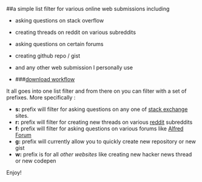 ##a simple list filter for various online web submissions including

- asking questions on stack overflow 
- creating threads on reddit on various subreddits
- asking questions on certain forums
- creating github repo / gist
- and any other web submission I personally use

- ###[download workflow](https://github.com/nikitavoloboev/ask-create-share/releases/download/1.0.0/ask.create.share.alfredworkflow)

It all goes into one list filter and from there on you can filter with a set of prefixes. More specifically : 

- **s:** prefix will filter for asking questions on any one of [stack exchange](http://stackexchange.com/) sites.
- **r:** prefix will filter for creating new threads on various [reddit](http://www.reddit.com/) subreddits
- **f:** prefix will filter for asking questions on various forums like [Alfred Forum](http://www.alfredforum.com/)
- **g:** prefix will currently allow you to quickly create new repository or new gist
- **w:** prefix is for all *other websites* like creating new hacker news thread or new codepen

Enjoy!
